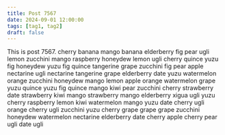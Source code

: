 ```yaml
---
title: Post 7567
date: 2024-09-01 12:00:00
tags: [tag1, tag2]
draft: false
---
```

This is post 7567.
cherry
banana
mango
banana
elderberry
fig
pear
ugli
lemon
zucchini
mango
raspberry
honeydew
lemon
ugli
cherry
quince
yuzu
fig
honeydew
yuzu
fig
quince
tangerine
grape
zucchini
fig
pear
apple
nectarine
ugli
nectarine
tangerine
grape
elderberry
date
yuzu
watermelon
orange
zucchini
honeydew
mango
lemon
apple
orange
watermelon
grape
yuzu
quince
yuzu
fig
quince
mango
kiwi
pear
zucchini
cherry
strawberry
date
strawberry
kiwi
mango
strawberry
mango
elderberry
xigua
ugli
yuzu
cherry
raspberry
lemon
kiwi
watermelon
mango
yuzu
date
cherry
ugli
orange
cherry
ugli
zucchini
yuzu
cherry
grape
grape
grape
zucchini
honeydew
watermelon
nectarine
elderberry
date
cherry
apple
cherry
pear
ugli
date
ugli
